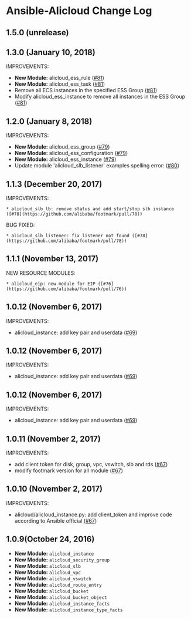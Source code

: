 # Ansible-Alicloud Change Log

## 1.5.0 (unrelease)

## 1.3.0 (January 10, 2018)

IMPROVEMENTS:

  * **New Module:** alicloud_ess_rule ([#81](https://github.com/alibaba/footmark/pull/81))
  * **New Module:** alicloud_ess_task ([#81](https://github.com/alibaba/footmark/pull/81))
  * Remove all ECS instances in the specified ESS Group ([#81](https://github.com/alibaba/footmark/pull/81))
  * Modify alicloud_ess_instance to remove all instances in the ESS Group ([#81](https://github.com/alibaba/footmark/pull/81))


## 1.2.0 (January 8, 2018)

IMPROVEMENTS:

  * **New Module:** alicloud_ess_group ([#79](https://github.com/alibaba/footmark/pull/79))
  * **New Module:** alicloud_ess_configuration ([#79](https://github.com/alibaba/footmark/pull/79))
  * **New Module:** alicloud_ess_instance ([#79](https://github.com/alibaba/footmark/pull/79))
  * Update module 'alicloud_slb_listener' examples spelling error: ([#80](https://github.com/alibaba/footmark/pull/80))


## 1.1.3 (December 20, 2017)

IMPROVEMENTS:

    * alicloud_slb_lb: remove status and add start/stop slb instance ([#78](https://github.com/alibaba/footmark/pull/78))

BUG FIXED:

    * alicloud_slb_listener: fix listener not found ([#78](https://github.com/alibaba/footmark/pull/78))


## 1.1.1 (November 13, 2017)

NEW RESOURCE MODULES:

    * alicloud_eip: new module for EIP ([#76](https://github.com/alibaba/footmark/pull/76))

## 1.0.12 (November 6, 2017)

IMPROVEMENTS:

  * alicloud_instance: add key pair and userdata ([#69](https://github.com/alibaba/footmark/pull/69))


## 1.0.12 (November 6, 2017)

IMPROVEMENTS:

  * alicloud_instance: add key pair and userdata ([#69](https://github.com/alibaba/footmark/pull/69))


## 1.0.12 (November 6, 2017)

IMPROVEMENTS:

  * alicloud_instance: add key pair and userdata ([#69](https://github.com/alibaba/footmark/pull/69))


## 1.0.11 (November 2, 2017)

IMPROVEMENTS:

  * add client token for disk, group, vpc, vswitch, slb and rds ([#67](https://github.com/alibaba/footmark/pull/67))
  * modify footmark version for all module ([#67](https://github.com/alibaba/footmark/pull/67))


## 1.0.10 (November 2, 2017)

IMPROVEMENTS:

  * alicloud/alicloud_instance.py: add client_token and improve code according to Ansible official ([#67](https://github.com/alibaba/footmark/pull/67))


## 1.0.9(October 24, 2016)

  * **New Module:** `alicloud_instance`
  * **New Module:** `alicloud_security_group`
  * **New Module:** `alicloud_slb`
  * **New Module:** `alicloud_vpc`
  * **New Module:** `alicloud_vswitch`
  * **New Module:** `alicloud_route_entry`
  * **New Module:** `alicloud_bucket`
  * **New Module:** `alicloud_bucket_object`
  * **New Module:** `alicloud_instance_facts`
  * **New Module:** `alicloud_instance_type_facts`
